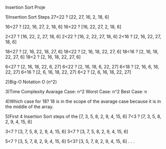 Insertion Sort Proje

1)Insertion Sort Steps
27<22 ? [22, 27, 16, 2, 18, 6]

16<27 ? [22, 16, 27, 2, 18, 6]
16<22 ? [16, 22, 27, 2, 18, 6]

2<27 ? [16, 22, 2, 27, 18, 6]
2<22 ? [16, 2, 22, 27, 18, 6]
2<16 ? [2, 16, 22, 27, 18, 6]

18<27 ? [2, 16, 22, 18, 27, 6]
18<22 ? [2, 16, 18, 22, 27, 6]
18<16 ? [2, 16, 18, 22, 27, 6]
18<2 ? [2, 16, 18, 22, 27, 6]

6<27 ? [2, 16, 18, 22, 6, 27]
6<22 ? [2, 16, 18, 6, 22, 27]
6<18 ? [2, 16, 6, 18, 22, 27]
6<16 ? [2, 6, 16, 18, 22, 27]
6<2 ? [2, 6, 16, 18, 22, 27]

2)Big-O Notation
O (n^2)

3)Time Complexity
Avarage Case: n^2
Worst Case: n^2
Best Case: n

4)Which case for 18?
18 is in the scope of the avarage case because it is in the middle of the array.

5)First 4 Insertion Sort steps of the [7, 3, 5, 8, 2, 9, 4, 15, 6]
7<3 ? [7, 3, 5, 8, 2, 9, 4, 15, 6]

3<7 ? [3, 7, 5, 8, 2, 9, 4, 15, 6]
3<7 ? [3, 7, 5, 8, 2, 9, 4, 15, 6]

5<7 ? [3, 5, 7, 8, 2, 9, 4, 15, 6]
5<3? [3, 5, 7, 8, 2, 9, 4, 15, 6] . . .
